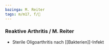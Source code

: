 ```yaml
---
bazinga: M. Reiter
tags: m/m17, f/💉
---
```

### Reaktive Arthritis / M. Reiter 
- Sterile Oligoarthritis nach [[Bakterien]]-Infekt